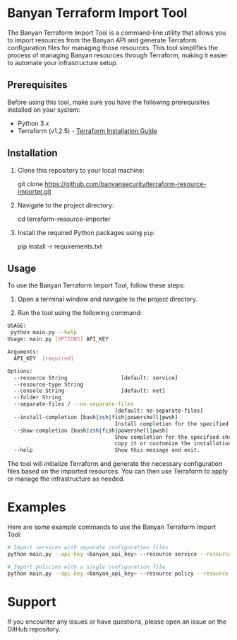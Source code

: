 # Banyan Terraform Import Tool

The Banyan Terraform Import Tool is a command-line utility that allows you to import resources from the Banyan API and generate Terraform configuration files for managing those resources. This tool simplifies the process of managing Banyan resources through Terraform, making it easier to automate your infrastructure setup.

## Prerequisites

Before using this tool, make sure you have the following prerequisites installed on your system:

- Python 3.x
- Terraform (v1.2.5) - [Terraform Installation Guide](https://www.terraform.io/downloads.html)

## Installation

1. Clone this repository to your local machine:

    git clone https://github.com/banyansecurity/terraform-resource-importer.git

2. Navigate to the project directory:

    cd terraform-resource-importer

3. Install the required Python packages using `pip`:

    pip install -r requirements.txt


## Usage

To use the Banyan Terraform Import Tool, follow these steps:

1. Open a terminal window and navigate to the project directory.

2. Run the tool using the following command:

```bash
USAGE:
 python main.py --help
Usage: main.py [OPTIONS] API_KEY

Arguments:
  API_KEY  [required]

Options:
  --resource String                 [default: service]
  --resource-type String
  --console String                  [default: net]
  --folder String
  --separate-files / --no-separate-files
                                  [default: no-separate-files]
  --install-completion [bash|zsh|fish|powershell|pwsh]
                                  Install completion for the specified shell.
  --show-completion [bash|zsh|fish|powershell|pwsh]
                                  Show completion for the specified shell, to
                                  copy it or customize the installation.
  --help                          Show this message and exit.
  ```
The tool will initialize Terraform and generate the necessary configuration files based on the imported resources.
You can then use Terraform to apply or manage the infrastructure as needed.

# Examples
Here are some example commands to use the Banyan Terraform Import Tool:

```bash
# Import services with separate configuration files
python main.py --api-key <banyan_api_key> --resource service --resource-type web --console net --separate-files

# Import policies with a single configuration file
python main.py --api-key <banyan_api_key> --resource policy --resource-type infra --console release
```


# Support
If you encounter any issues or have questions, please open an issue on the GitHub repository.


